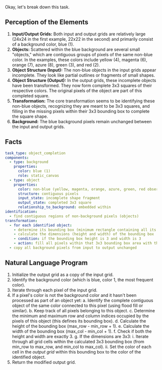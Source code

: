Okay, let's break down this task.

## Perception of the Elements

1.  **Input/Output Grids:** Both input and output grids are relatively large (24x24 in the first example, 22x22 in the second) and primarily consist of a background color, blue (1).
2.  **Objects:** Scattered within the blue background are several small "objects," which are contiguous groups of pixels of the same non-blue color. In the examples, these colors include yellow (4), magenta (6), orange (7), azure (8), green (3), and red (2).
3.  **Object Structure (Input):** The non-blue objects in the input grids appear incomplete. They look like partial outlines or fragments of small shapes.
4.  **Object Structure (Output):** In the output grids, these incomplete objects have been transformed. They now form complete 3x3 squares of their respective colors. The original pixels of the object are part of this completed square.
5.  **Transformation:** The core transformation seems to be identifying these non-blue objects, recognizing they are meant to be 3x3 squares, and filling in the missing pixels within their 3x3 bounding box to complete the square shape.
6.  **Background:** The blue background pixels remain unchanged between the input and output grids.

## Facts


```yaml
task_type: object_completion
components:
  - type: background
    properties:
      color: blue (1)
      role: static_canvas
  - type: object
    properties:
      color: non-blue (yellow, magenta, orange, azure, green, red observed)
      structure: contiguous pixels
      input_state: incomplete shape fragment
      output_state: completed 3x3 square
      relationship_to_background: embedded within
identification:
  - find contiguous regions of non-background pixels (objects)
transformation:
  - for each identified object:
    - determine its bounding box (minimum rectangle containing all its pixels)
    - calculate the dimensions (height and width) of the bounding box
    - condition: if the bounding box height is 3 and width is 3
    - action: fill all pixels within that 3x3 bounding box area with the object's color in the output grid
  - copy all background pixels from input to output unchanged
```


## Natural Language Program

1.  Initialize the output grid as a copy of the input grid.
2.  Identify the background color (which is blue, color 1, the most frequent color).
3.  Iterate through each pixel of the input grid.
4.  If a pixel's color is not the background color and it hasn't been processed as part of an object yet:
    a.  Identify the complete contiguous object of the same color connected to this pixel (using flood fill or similar).
    b.  Keep track of all pixels belonging to this object.
    c.  Determine the minimum and maximum row and column indices occupied by the pixels of this object (this defines its bounding box).
    d.  Calculate the height of the bounding box (max_row - min_row + 1).
    e.  Calculate the width of the bounding box (max_col - min_col + 1).
    f.  Check if both the height and width are exactly 3.
    g.  If the dimensions are 3x3:
        i.  Iterate through all grid cells within the calculated 3x3 bounding box (from min_row to max_row, and min_col to max_col).
        ii. Set the color of each cell in the *output grid* within this bounding box to the color of the identified object.
5.  Return the modified output grid.